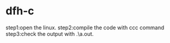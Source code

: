 # dfh-c
step1:open the linux.
step2:compile the code with ccc command
step3:check the output with .\a.out.
